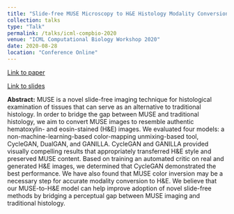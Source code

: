 ```yaml
---
title: "Slide-free MUSE Microscopy to H&E Histology Modality Conversionvia Unpaired Image-to-Image Translation GAN Models"
collection: talks
type: "Talk"
permalink: /talks/icml-compbio-2020
venue: "ICML Computational Biology Workshop 2020"
date: 2020-08-28
location: "Conference Online"
---
```

[Link to paper](https://icml-compbio.github.io/2020/papers/WCBICML2020_paper_67.pdf)

[Link to slides](https://icml-compbio.github.io/2020/posters/WCBICML2020_poster_67.pdf)

**Abstract:** MUSE is a novel slide-free imaging technique for histological examination of tissues that can serve as an alternative to traditional histology. In order to bridge the gap between MUSE and traditional histology, we aim to convert MUSE images to resemble authentic hematoxylin- and eosin-stained (H&E) images. We evaluated four models: a non-machine-learning-based color-mapping unmixing-based tool, CycleGAN, DualGAN, and GANILLA. CycleGAN and GANILLA provided visually compelling results that appropriately transferred H&E style and preserved MUSE content. Based on training an automated critic on real and generated H&E images, we determined that CycleGAN demonstrated the best performance. We have also found that MUSE color inversion may be a necessary step for accurate modality conversion to H&E. We believe that our MUSE-to-H&E model can help improve adoption of novel slide-free methods by bridging a perceptual gap between MUSE imaging and traditional histology.
